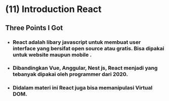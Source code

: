 # (11) Introduction React

## Three Points I Got

* ### React adalah libary javascript untuk membuat user interface yang bersifat open source atau gratis. Bisa dipakai untuk website maupun mobile .

* ### Dibandingkan Vue, Anggular, Nest js, React menjadi yang tebanyak dipakai oleh programmer dari 2020.

* ### Didalam materi ini React juga bisa memanipulasi Virtual DOM.